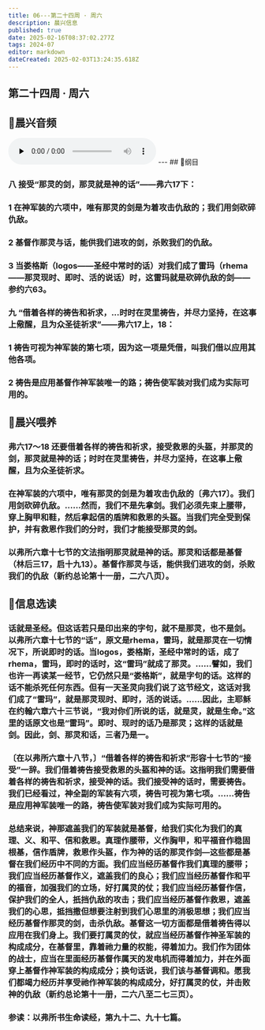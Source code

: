 ```yaml
---
title: 06---第二十四周 · 周六
description: 晨兴信息
published: true
date: 2025-02-16T08:37:02.277Z
tags: 2024-07
editor: markdown
dateCreated: 2025-02-03T13:24:35.618Z
---
```


## 第二十四周 · 周六

## 🎵晨兴音频
<audio id="audio" controls="" preload="none">
      <source id="mp3" src="/2024-07/week24/week24day6.mp3">
</audio>
---
## 📖纲目

### 八	接受“那灵的剑，那灵就是神的话”——弗六17下：

### 1	在神军装的六项中，唯有那灵的剑是为着攻击仇敌的；我们用剑砍碎仇敌。

### 2	基督作那灵与话，能供我们进攻的剑，杀败我们的仇敌。

### 3	当娄格斯（logos——圣经中常时的话）对我们成了雷玛（rhema——那灵现时、即时、活的说话）时，这雷玛就是砍碎仇敌的剑——参约六63。

### 九	“借着各样的祷告和祈求，…时时在灵里祷告，并尽力坚持，在这事上儆醒，且为众圣徒祈求”——弗六17上，18：

### 1	祷告可视为神军装的第七项，因为这一项是凭借，叫我们借以应用其他各项。

### 2	祷告是应用基督作神军装唯一的路；祷告使军装对我们成为实际可用的。

## 📖晨兴喂养

### **弗六17～18**    **还要借着各样的祷告和祈求，接受救恩的头盔，并那灵的剑，那灵就是神的话；时时在灵里祷告，并尽力坚持，在这事上儆醒，且为众圣徒祈求。**

### 在神军装的六项中，唯有那灵的剑是为着攻击仇敌的〔弗六17〕。我们用剑砍碎仇敌。……然而，我们不是先拿剑。我们必须先束上腰带，穿上胸甲和鞋，然后拿起信的盾牌和救恩的头盔。当我们完全受到保护，并有救恩作我们的分时，我们才能接受那灵的剑。

### 以弗所六章十七节的文法指明那灵就是神的话。那灵和话都是基督（林后三17，启十九13）。基督作那灵与话，能供我们进攻的剑，杀败我们的仇敌（新约总论第十一册，二六八页）。

## 📖信息选读

### 话就是圣经。但这话若只是印出来的字句，就不是那灵，也不是剑。以弗所六章十七节的“话”，原文是rhema，雷玛，就是那灵在一切情况下，所说即时的话。当logos，娄格斯，圣经中常时的话，成了rhema，雷玛，即时的话时，这“雷玛”就成了那灵。……譬如，我们也许一再读某一经节，它仍然只是“娄格斯”，就是字句的话。这样的话不能杀死任何东西。但有一天圣灵向我们说了这节经文，这话对我们成了“雷玛”，就是那灵现时、即时，活的说话。……因此，主耶稣在约翰六章六十三节说，“我对你们所说的话，就是灵，就是生命。”这里的话原文也是“雷玛”。即时、现时的话乃是那灵；这样的话就是剑。因此，剑、那灵和话，三者乃是一。

### 〔在以弗所六章十八节，〕“借着各样的祷告和祈求”形容十七节的“接受”一辞。我们借着祷告接受救恩的头盔和神的话。这指明我们需要借着各样的祷告和祈求，接受神的话。我们接受神的话时，需要祷告。我们已经看过，神全副的军装有六项，祷告可视为第七项。……祷告是应用神军装唯一的路，祷告使军装对我们成为实际可用的。

### 总结来说，神那遮盖我们的军装就是基督，给我们实化为我们的真理、义、和平、信和救恩。真理作腰带，义作胸甲，和平福音作稳固根基，信作盾牌，救恩作头盔，作为神的话的那灵作剑—这些都是基督在我们经历中不同的方面。我们应当经历基督作我们真理的腰带；我们应当经历基督作义，遮盖我们的良心；我们应当经历基督作和平的福音，加强我们的立场，好打属灵的仗；我们应当经历基督作信，保护我们的全人，扺挡仇敌的攻击；我们应当经历基督作救恩，遮盖我们的心思，抵挡撒但想要注射到我们心思里的消极思想；我们应当经历基督作那灵的剑，击杀仇敌。基督这一切方面都是借着祷告得以应用在我们身上。我们要打属灵的仗，就应当经历基督作神圣军装的构成成分，在基督里，靠着祂力量的权能，得着加力。我们作为团体的战士，应当在里面经历基督作属天的发电机而得着加力，并在外面穿上基督作神军装的构成成分；换句话说，我们该与基督调和。愿我们都竭力经历并享受祂作神军装的构成成分，好打属灵的仗，并击败神的仇敌（新约总论第十一册，二六八至二七三页）。

### 参读：以弗所书生命读经，第九十二、九十七篇。

<!-- Google tag (gtag.js) -->

<script async src="https://www.googletagmanager.com/gtag/js?id=G-1P8709Z16T"></script>

<script>


 window.dataLayer = window.dataLayer || [];

 function gtag(){dataLayer.push(arguments);}

 gtag('js', new Date());



 gtag('config', 'G-1P8709Z16T');

</script>